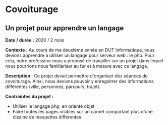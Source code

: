 # Covoiturage
## Un projet pour apprendre un langage

<b>Date / durée :</b> 2020 / 2 mois

<b>Contexte :</b> Au cours de ma deuxième année en DUT Informatique, nous devions apprendre à utiliser un langage pour serveur web : le php. Pour cela, notre professeur nous a proposé de travailler sur un projet dans lequel nous pourrions nous familiariser au fur et à mesure avec ce langage.

<b>Description :</b> Ce projet devait permettre d'organiser des séances de covoiturage. Ainsi, nous devions pouvoir y enregsitrer des informations différentes (ville, personnes, parcours, trajet). 

<b>Contraintes du projet :</b>
<ul>
  <li>Utiliser le langage php, en orienté objet</li>
  <li>Faire toutes les pages visibles sur un carnet comportant plus d'une dizaine de maquettes différentes</li>
</ul>
